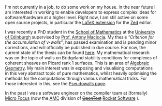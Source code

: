 I'm not currently in a job, to do some work on my house.
In the near future I am interested in working to enable developers
to express complex ideas for software/hardware at a higher level.
Right now, I am still active on some open source projects,
in particular the
[LaTeX extension](https://github.com/rzukic/zed-latex)
for the [Zed](https://zed.dev/) editor.

I was recently a PhD student in the
[School of Mathematics](https://www.maths.ed.ac.uk/)
at the
[University of Edinburgh](https://www.ed.ac.uk/)
supervised by
[Prof. Antony Maciocia](https://www.ed.ac.uk/profile/antony-maciocia).
My thesis *"Criterion for the accumulation of ν-walls"*, has passed examination
and is pending minor corrections, and will officially be published in due course.
For now, the current state of the thesis can be found
[here](https://git.ecdf.ed.ac.uk/personal-latex-documents/research/thesis/-/jobs/artifacts/main/raw/tex/main.pdf?job=build).
My mathematical research was on the topic of walls on Bridgeland stability conditions for complexes of coherent
sheaves on Picard rank 1 surfaces.
This is an area of [Algebraic Geometry](https://en.wikipedia.org/wiki/Algebraic_geometry).
My main interest was in exposing and visualising computations in this very abstract topic of pure mathematics,
whilst heavily optimising the methods for the computations through various mathematical tricks.
For those interested in this, see the
[Pseudowalls page](pseudowalls).

In the past I was a software engineer on the compiler team at (formally)
[Micro Focus](https://www.opentext.com/microfocus)
(now the <abbr title="Application Modernisation and Connectivity (moving COBOL applications off mainframes)">AMC</abbr>
division of
~~[OpenText](https://www.opentext.com/)~~
[Rocket Software](https://www.rocketsoftware.com/)
).
